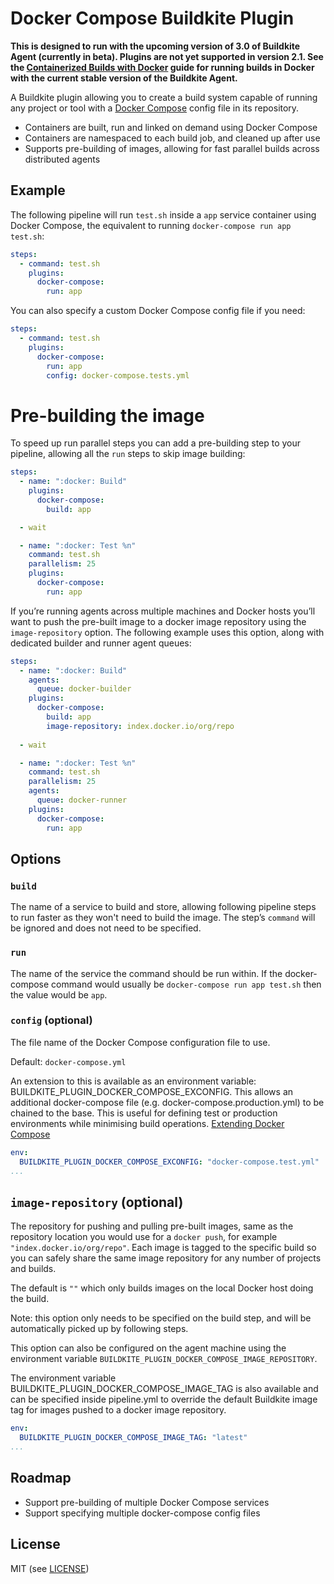 # Docker Compose Buildkite Plugin

__This is designed to run with the upcoming version of 3.0 of Buildkite Agent (currently in beta). Plugins are not yet supported in version 2.1. See the [Containerized Builds with Docker](https://buildkite.com/docs/guides/docker-containerized-builds) guide for running builds in Docker with the current stable version of the Buildkite Agent.__

A Buildkite plugin allowing you to create a build system capable of running any project or tool with a [Docker Compose](https://docs.docker.com/compose/) config file in its repository.

* Containers are built, run and linked on demand using Docker Compose
* Containers are namespaced to each build job, and cleaned up after use
* Supports pre-building of images, allowing for fast parallel builds across distributed agents

## Example

The following pipeline will run `test.sh` inside a `app` service container using Docker Compose, the equivalent to running `docker-compose run app test.sh`:

```yml
steps:
  - command: test.sh
    plugins:
      docker-compose:
        run: app
```

You can also specify a custom Docker Compose config file if you need:

```yml
steps:
  - command: test.sh
    plugins:
      docker-compose:
        run: app
        config: docker-compose.tests.yml
```

# Pre-building the image

To speed up run parallel steps you can add a pre-building step to your pipeline, allowing all the `run` steps to skip image building:

```yml
steps:
  - name: ":docker: Build"
    plugins:
      docker-compose:
        build: app

  - wait

  - name: ":docker: Test %n"
    command: test.sh
    parallelism: 25
    plugins:
      docker-compose:
        run: app
```

If you’re running agents across multiple machines and Docker hosts you’ll want to push the pre-built image to a docker image repository using the `image-repository` option. The following example uses this option, along with dedicated builder and runner agent queues:

```yml
steps:
  - name: ":docker: Build"
    agents:
      queue: docker-builder
    plugins:
      docker-compose:
        build: app
        image-repository: index.docker.io/org/repo
    
  - wait

  - name: ":docker: Test %n"
    command: test.sh
    parallelism: 25
    agents:
      queue: docker-runner
    plugins:
      docker-compose:
        run: app
```

## Options

### `build`

The name of a service to build and store, allowing following pipeline steps to run faster as they won't need to build the image. The step’s `command` will be ignored and does not need to be specified.

### `run`

The name of the service the command should be run within. If the docker-compose command would usually be `docker-compose run app test.sh` then the value would be `app`.

### `config` (optional)

The file name of the Docker Compose configuration file to use.

Default: `docker-compose.yml`

An extension to this is available as an environment variable: BUILDKITE_PLUGIN_DOCKER_COMPOSE_EXCONFIG. This allows an additional docker-compose file (e.g. docker-compose.production.yml) to be chained to the base. This is useful for defining test or production environments while minimising build operations. [Extending Docker Compose](https://docs.docker.com/compose/extends/)

```yml
env:
  BUILDKITE_PLUGIN_DOCKER_COMPOSE_EXCONFIG: "docker-compose.test.yml"
...
```


## `image-repository` (optional)

The repository for pushing and pulling pre-built images, same as the repository location you would use for a `docker push`, for example `"index.docker.io/org/repo"`. Each image is tagged to the specific build so you can safely share the same image repository for any number of projects and builds.

The default is `""`  which only builds images on the local Docker host doing the build.

Note: this option only needs to be specified on the build step, and will be automatically picked up by following steps.

This option can also be configured on the agent machine using the environment variable `BUILDKITE_PLUGIN_DOCKER_COMPOSE_IMAGE_REPOSITORY`.

The environment variable BUILDKITE_PLUGIN_DOCKER_COMPOSE_IMAGE_TAG is also available and can be specified inside pipeline.yml to override the default Buildkite image tag for images pushed to a docker image repository.

```yml
env:
  BUILDKITE_PLUGIN_DOCKER_COMPOSE_IMAGE_TAG: "latest"
...
```

## Roadmap

* Support pre-building of multiple Docker Compose services
* Support specifying multiple docker-compose config files

## License

MIT (see [LICENSE](LICENSE))
